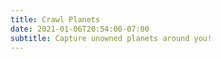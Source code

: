 ```yaml
---
title: Crawl Planets
date: 2021-01-06T20:54:00-07:00
subtitle: Capture unowned planets around you!
---
```

